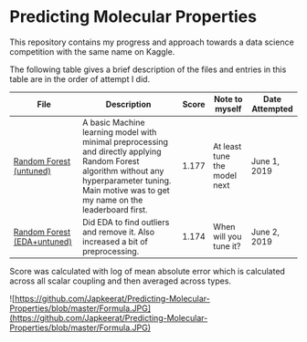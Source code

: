 # Predicting Molecular Properties

This repository contains my progress and approach towards a data science competition with the same name on Kaggle.

The following table gives a brief description of the files and entries in this table are in the order of attempt I did.

| File | Description | Score | Note to myself | Date Attempted |
| ---- | ----------- | ----- | -------------- | --------------- |
| [Random Forest (untuned)](https://github.com/Japkeerat/Predicting-Molecular-Properties/blob/master/Random_Forest_without_hyperparameter_tuning.ipynb) | A basic Machine learning model with minimal preprocessing and directly applying Random Forest algorithm without any hyperparameter tuning. Main motive was to get my name on the leaderboard first. | 1.177 | At least tune the model next | June 1, 2019 |
| [Random Forest (EDA+untuned)](https://github.com/Japkeerat/Predicting-Molecular-Properties/blob/master/Rnadom_Forest_with_EDA_untuned.ipynb) | Did EDA to find outliers and remove it. Also increased a bit of preprocessing. | 1.174 | When will you tune it? | June 2, 2019 |


Score was calculated with log of mean absolute error which is calculated across all scalar coupling and then averaged across types.

![https://github.com/Japkeerat/Predicting-Molecular-Properties/blob/master/Formula.JPG](https://github.com/Japkeerat/Predicting-Molecular-Properties/blob/master/Formula.JPG)
